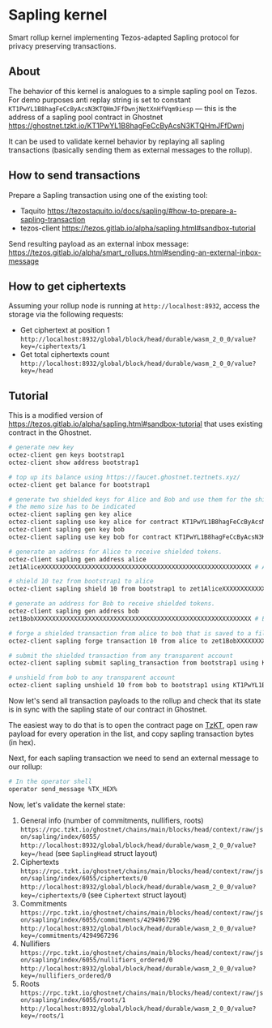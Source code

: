 # Sapling kernel

Smart rollup kernel implementing Tezos-adapted Sapling protocol for privacy preserving transactions.

## About

The behavior of this kernel is analogues to a simple sapling pool on Tezos.  
For demo purposes anti replay string is set to constant `KT1PwYL1B8hagFeCcByAcsN3KTQHmJFfDwnjNetXnHfVqm9iesp` — this is the address of a sapling pool contract in Ghostnet https://ghostnet.tzkt.io/KT1PwYL1B8hagFeCcByAcsN3KTQHmJFfDwnj

It can be used to validate kernel behavior by replaying all sapling transactions (basically sending them as external messages to the rollup).

## How to send transactions

Prepare a Sapling transaction using one of the existing tool:
* Taquito https://tezostaquito.io/docs/sapling/#how-to-prepare-a-sapling-transaction
* tezos-client https://tezos.gitlab.io/alpha/sapling.html#sandbox-tutorial

Send resulting payload as an external inbox message:
https://tezos.gitlab.io/alpha/smart_rollups.html#sending-an-external-inbox-message

## How to get ciphertexts

Assuming your rollup node is running at `http://localhost:8932`, access the storage via the following requests:
* Get ciphertext at position 1 `http://localhost:8932/global/block/head/durable/wasm_2_0_0/value?key=/ciphertexts/1`
* Get total ciphertexts count `http://localhost:8932/global/block/head/durable/wasm_2_0_0/value?key=/head`


## Tutorial

This is a modified version of https://tezos.gitlab.io/alpha/sapling.html#sandbox-tutorial that uses existing contract in the Ghostnet.

```sh
# generate new key
octez-client gen keys bootstrap1
octez-client show address bootstrap1

# top up its balance using https://faucet.ghostnet.teztnets.xyz/
octez-client get balance for bootstrap1

# generate two shielded keys for Alice and Bob and use them for the shielded-tez contract
# the memo size has to be indicated
octez-client sapling gen key alice
octez-client sapling use key alice for contract KT1PwYL1B8hagFeCcByAcsN3KTQHmJFfDwnj --memo-size 8
octez-client sapling gen key bob
octez-client sapling use key bob for contract KT1PwYL1B8hagFeCcByAcsN3KTQHmJFfDwnj --memo-size 8

# generate an address for Alice to receive shielded tokens.
octez-client sapling gen address alice
zet1AliceXXXXXXXXXXXXXXXXXXXXXXXXXXXXXXXXXXXXXXXXXXXXXXXXXXXXXXXXXX # Alice's address

# shield 10 tez from bootstrap1 to alice
octez-client sapling shield 10 from bootstrap1 to zet1AliceXXXXXXXXXXXXXXXXXXXXXXXXXXXXXXXXXXXXXXXXXXXXXXXXXXXXXXXXXX using KT1PwYL1B8hagFeCcByAcsN3KTQHmJFfDwnj --burn-cap 2

# generate an address for Bob to receive shielded tokens.
octez-client sapling gen address bob
zet1BobXXXXXXXXXXXXXXXXXXXXXXXXXXXXXXXXXXXXXXXXXXXXXXXXXXXXXXXXXXXX # Bob's address

# forge a shielded transaction from alice to bob that is saved to a file
octez-client sapling forge transaction 10 from alice to zet1BobXXXXXXXXXXXXXXXXXXXXXXXXXXXXXXXXXXXXXXXXXXXXXXXXXXXXXXXXXXXX using KT1PwYL1B8hagFeCcByAcsN3KTQHmJFfDwnj

# submit the shielded transaction from any transparent account
octez-client sapling submit sapling_transaction from bootstrap1 using KT1PwYL1B8hagFeCcByAcsN3KTQHmJFfDwnj --burn-cap 1

# unshield from bob to any transparent account
octez-client sapling unshield 10 from bob to bootstrap1 using KT1PwYL1B8hagFeCcByAcsN3KTQHmJFfDwnj --burn-cap 1
```

Now let's send all transaction payloads to the rollup and check that its state is in sync with the sapling state of our contract in Ghostnet.

The easiest way to do that is to open the contract page on [TzKT](https://ghostnet.tzkt.io/KT1PwYL1B8hagFeCcByAcsN3KTQHmJFfDwnj), open raw payload for every operation in the list, and copy sapling transaction bytes (in hex).

Next, for each sapling transaction we need to send an external message to our rollup:

```sh
# In the operator shell
operator send_message %TX_HEX%
```

Now, let's validate the kernel state:
1. General info (number of commitments, nullifiers, roots)
    `https://rpc.tzkt.io/ghostnet/chains/main/blocks/head/context/raw/json/sapling/index/6055/`
    `http://localhost:8932/global/block/head/durable/wasm_2_0_0/value?key=/head` (see `SaplingHead` struct layout)
2. Ciphertexts
    `https://rpc.tzkt.io/ghostnet/chains/main/blocks/head/context/raw/json/sapling/index/6055/ciphertexts/0`
    `http://localhost:8932/global/block/head/durable/wasm_2_0_0/value?key=/ciphertexts/0` (see `Ciphertext` struct layout)
3. Commitments
    `https://rpc.tzkt.io/ghostnet/chains/main/blocks/head/context/raw/json/sapling/index/6055/commitments/4294967296`
    `http://localhost:8932/global/block/head/durable/wasm_2_0_0/value?key=/commitments/4294967296`
4. Nullifiers
    `https://rpc.tzkt.io/ghostnet/chains/main/blocks/head/context/raw/json/sapling/index/6055/nullifiers_ordered/0`
    `http://localhost:8932/global/block/head/durable/wasm_2_0_0/value?key=/nullifiers_ordered/0`
5. Roots
    `https://rpc.tzkt.io/ghostnet/chains/main/blocks/head/context/raw/json/sapling/index/6055/roots/1`
    `http://localhost:8932/global/block/head/durable/wasm_2_0_0/value?key=/roots/1`